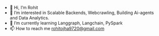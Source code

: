 - 👋 Hi, I’m Rohit
- 👀 I’m interested in Scalable Backends, Webcrawling, Building Ai-agents and Data Analytics.
- 🌱 I’m currently learning Langgraph, Langchain, PySpark
- 📫 How to reach me rohitojha9720@gmail.com

<!---
siesto1elemento/siesto1elemento is a ✨ special ✨ repository because its `README.md` (this file) appears on your GitHub profile.
You can click the Preview link to take a look at your changes.
--->
